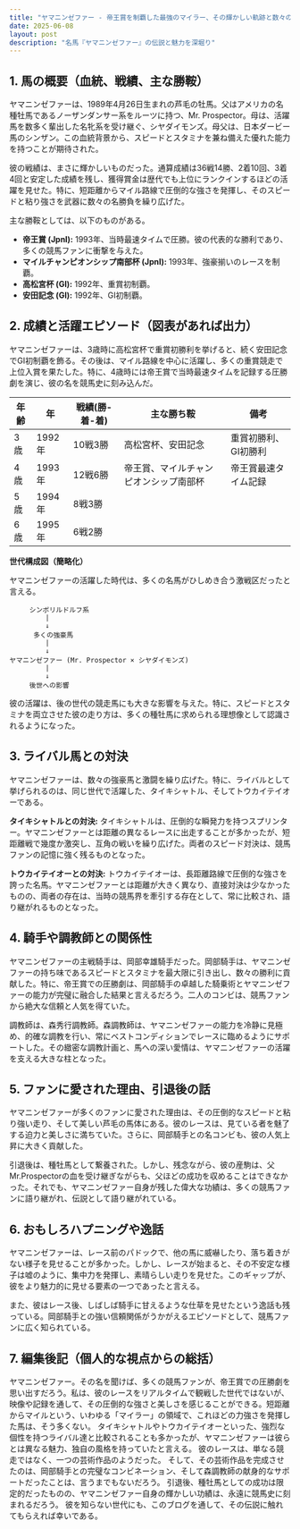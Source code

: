 ```yaml
---
title: "ヤマニンゼファー - 帝王賞を制覇した最強のマイラー、その輝かしい軌跡と数々の伝説"
date: 2025-06-08
layout: post
description: "名馬『ヤマニンゼファー』の伝説と魅力を深堀り"
---
```


## 1. 馬の概要（血統、戦績、主な勝鞍）

ヤマニンゼファーは、1989年4月26日生まれの芦毛の牡馬。父はアメリカの名種牡馬であるノーザンダンサー系をルーツに持つ、Mr. Prospector。母は、活躍馬を数多く輩出した名牝系を受け継ぐ、シヤダイモンズ。母父は、日本ダービー馬のシンザン。この血統背景から、スピードとスタミナを兼ね備えた優れた能力を持つことが期待された。

彼の戦績は、まさに輝かしいものだった。通算成績は36戦14勝、2着10回、3着4回と安定した成績を残し、獲得賞金は歴代でも上位にランクインするほどの活躍を見せた。特に、短距離からマイル路線で圧倒的な強さを発揮し、そのスピードと粘り強さを武器に数々の名勝負を繰り広げた。

主な勝鞍としては、以下のものがある。

* **帝王賞 (JpnI):** 1993年、当時最速タイムで圧勝。彼の代表的な勝利であり、多くの競馬ファンに衝撃を与えた。
* **マイルチャンピオンシップ南部杯 (JpnI):** 1993年、強豪揃いのレースを制覇。
* **高松宮杯 (GI):** 1992年、重賞初制覇。
* **安田記念 (GI):** 1992年、GI初制覇。


## 2. 成績と活躍エピソード（図表があれば出力）

ヤマニンゼファーは、3歳時に高松宮杯で重賞初勝利を挙げると、続く安田記念でGI初制覇を飾る。その後は、マイル路線を中心に活躍し、多くの重賞競走で上位入賞を果たした。特に、4歳時には帝王賞で当時最速タイムを記録する圧勝劇を演じ、彼の名を競馬史に刻み込んだ。

| 年齢 | 年 | 戦績(勝-着-着) | 主な勝ち鞍 | 備考 |
|---|---|---|---|---|
| 3歳 | 1992年 | 10戦3勝 | 高松宮杯、安田記念 | 重賞初勝利、GI初勝利 |
| 4歳 | 1993年 | 12戦6勝 | 帝王賞、マイルチャンピオンシップ南部杯 | 帝王賞最速タイム記録 |
| 5歳 | 1994年 | 8戦3勝 |  |  |
| 6歳 | 1995年 | 6戦2勝 |  |  |


**世代構成図（簡略化）**

ヤマニンゼファーの活躍した時代は、多くの名馬がひしめき合う激戦区だったと言える。

```
     シンボリルドルフ系
         |
         ↓
      多くの強豪馬
         |
         ↓
ヤマニンゼファー (Mr. Prospector × シヤダイモンズ)
         |
         ↓
     後世への影響
```

彼の活躍は、後の世代の競走馬にも大きな影響を与えた。特に、スピードとスタミナを両立させた彼の走り方は、多くの種牡馬に求められる理想像として認識されるようになった。


## 3. ライバル馬との対決

ヤマニンゼファーは、数々の強豪馬と激闘を繰り広げた。特に、ライバルとして挙げられるのは、同じ世代で活躍した、タイキシャトル、そしてトウカイテイオーである。

**タイキシャトルとの対決:**  タイキシャトルは、圧倒的な瞬発力を持つスプリンター。ヤマニンゼファーとは距離の異なるレースに出走することが多かったが、短距離戦で幾度か激突し、互角の戦いを繰り広げた。両者のスピード対決は、競馬ファンの記憶に強く残るものとなった。

**トウカイテイオーとの対決:** トウカイテイオーは、長距離路線で圧倒的な強さを誇った名馬。ヤマニンゼファーとは距離が大きく異なり、直接対決は少なかったものの、両者の存在は、当時の競馬界を牽引する存在として、常に比較され、語り継がれるものとなった。


## 4. 騎手や調教師との関係性

ヤマニンゼファーの主戦騎手は、岡部幸雄騎手だった。岡部騎手は、ヤマニンゼファーの持ち味であるスピードとスタミナを最大限に引き出し、数々の勝利に貢献した。特に、帝王賞での圧勝劇は、岡部騎手の卓越した騎乗術とヤマニンゼファーの能力が完璧に融合した結果と言えるだろう。二人のコンビは、競馬ファンから絶大な信頼と人気を得ていた。

調教師は、森秀行調教師。森調教師は、ヤマニンゼファーの能力を冷静に見極め、的確な調教を行い、常にベストコンディションでレースに臨めるようにサポートした。その緻密な調教計画と、馬への深い愛情は、ヤマニンゼファーの活躍を支える大きな柱となった。


## 5. ファンに愛された理由、引退後の話

ヤマニンゼファーが多くのファンに愛された理由は、その圧倒的なスピードと粘り強い走り、そして美しい芦毛の馬体にある。彼のレースは、見ている者を魅了する迫力と美しさに満ちていた。さらに、岡部騎手との名コンビも、彼の人気上昇に大きく貢献した。

引退後は、種牡馬として繋養された。しかし、残念ながら、彼の産駒は、父Mr.Prospectorの血を受け継ぎながらも、父ほどの成功を収めることはできなかった。それでも、ヤマニンゼファー自身が残した偉大な功績は、多くの競馬ファンに語り継がれ、伝説として語り継がれている。


## 6. おもしろハプニングや逸話

ヤマニンゼファーは、レース前のパドックで、他の馬に威嚇したり、落ち着きがない様子を見せることが多かった。しかし、レースが始まると、その不安定な様子は嘘のように、集中力を発揮し、素晴らしい走りを見せた。このギャップが、彼をより魅力的に見せる要素の一つであったと言える。

また、彼はレース後、しばしば騎手に甘えるような仕草を見せたという逸話も残っている。岡部騎手との強い信頼関係がうかがえるエピソードとして、競馬ファンに広く知られている。


## 7. 編集後記（個人的な視点からの総括）

ヤマニンゼファー。その名を聞けば、多くの競馬ファンが、帝王賞での圧勝劇を思い出すだろう。私は、彼のレースをリアルタイムで観戦した世代ではないが、映像や記録を通して、その圧倒的な強さと美しさを感じることができる。短距離からマイルという、いわゆる「マイラー」の領域で、これほどの力強さを発揮した馬は、そう多くない。  タイキシャトルやトウカイテイオーといった、強烈な個性を持つライバル達と比較されることも多かったが、ヤマニンゼファーは彼らとは異なる魅力、独自の風格を持っていたと言える。  彼のレースは、単なる競走ではなく、一つの芸術作品のようだった。  そして、その芸術作品を完成させたのは、岡部騎手との完璧なコンビネーション、そして森調教師の献身的なサポートだったことは、言うまでもないだろう。  引退後、種牡馬としての成功は限定的だったものの、ヤマニンゼファー自身の輝かしい功績は、永遠に競馬史に刻まれるだろう。  彼を知らない世代にも、このブログを通して、その伝説に触れてもらえれば幸いである。
